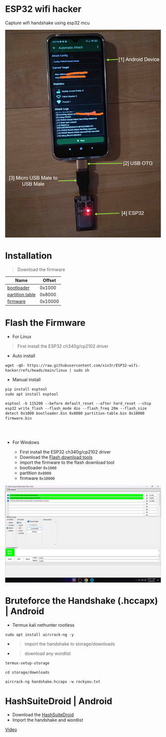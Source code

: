 # ESP32 wifi hacker

Capture wifi handshake using esp32 mcu

<img src="https://github.com/xiv3r/ESP32-wifi-hacker/blob/main/esp32_1.png">


# Installation
> Download the firmware

| Name            | Offset |
|-----------------|--------|
| [bootloader](https://raw.githubusercontent.com/xiv3r/ESP32-wifi-hacker/refs/heads/main/bin/bootloader.bin)      | 0x1000 |
| [partition table](https://raw.githubusercontent.com/xiv3r/ESP32-wifi-hacker/refs/heads/main/bin/partition-table.bin) | 0x8000 |
| [firmware](https://raw.githubusercontent.com/xiv3r/ESP32-wifi-hacker/refs/heads/main/bin/firmware.bin)        | 0x10000|

# Flash the Firmware

- For Linux
> First install the ESP32 ch340g/cp2102 driver
  - Auto install
```
wget -qO- https://raw.githubusercontent.com/xiv3r/ESP32-wifi-hacker/refs/heads/main/linux | sudo sh
```
  - Manual install
```
pip install esptool
sudo apt install esptool
```
```
esptool -b 115200 --before default_reset --after hard_reset --chip esp32 write_flash --flash_mode dio --flash_freq 20m --flash_size detect 0x1000 bootloader.bin 0x8000 partition-table.bin 0x10000 firmware.bin
```

<br><br>

- For Windows

  - First install the ESP32 ch340g/cp2102 driver
  - Download the [Flash download tools](https://github.com/xiv3r/ESP32-wifi-hacker/releases/download/Flasher/flash_download_tool.zip)
  - import the firmware to the flash download tool
  - bootloader `0x1000`
  - partition  `0x8000`
  - firmware   `0x10000`

<img src="https://github.com/xiv3r/ESP32-wifi-hacker/blob/main/esp32_win.png">

# Bruteforce the Handshake (.hccapx) | Android
- Termux kali nethunter rootless
```
sudo apt install aircrack-ng -y
```
- > import the handshake to storage/downloads
- > download any wordlist
```
termux-setup-storage
```
```
cd storage/downloads
```
```
aircrack-ng handshake.hccapx -w rockyou.txt
```

# HashSuiteDroid | Android

- Download the [HashSuiteDroid](https://github.com/xiv3r/ESP32-wifi-hacker/releases/download/Flasher/HashSuiteDroid_1_6.apk)
- Import the handshake and wordlist

[Video](https://github.com/xiv3r/ESP32-wifi-hacker/releases/download/Flasher/HashSuiteDroid.mp4)
